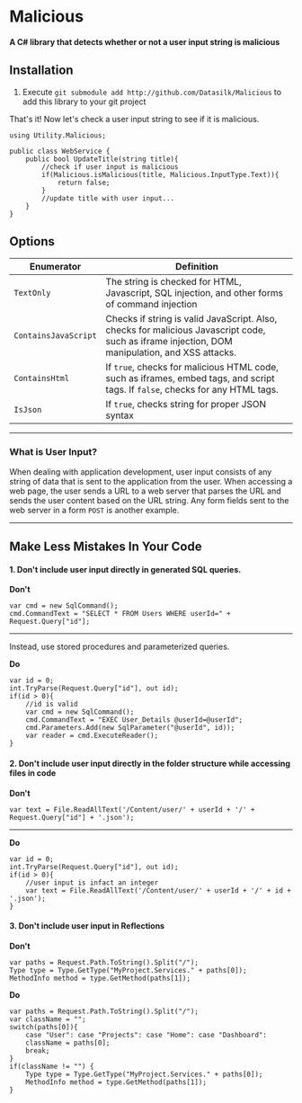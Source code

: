﻿# Malicious
#### A C# library that detects whether or not a user input string is malicious

## Installation

1. Execute `git submodule add http://github.com/Datasilk/Malicious` to add this library to your git project

That's it! Now let's check a user input string to see if it is malicious.

```
using Utility.Malicious;

public class WebService {
	public bool UpdateTitle(string title){
		//check if user input is malicious
		if(Malicious.isMalicious(title, Malicious.InputType.Text)){
			return false;
		}
		//update title with user input...
	}
}
```

## Options

| Enumerator | Definition  
--- | ---
|`TextOnly`|The string is checked for HTML, Javascript, SQL injection, and other forms of command injection
|`ContainsJavaScript`| Checks if string is valid JavaScript. Also, checks for malicious Javascript code, such as iframe injection, DOM manipulation, and XSS attacks. 
|`ContainsHtml`| If `true`, checks for malicious HTML code, such as iframes, embed tags, and script tags. If `false`, checks for any HTML tags.
|`IsJson`|If `true`, checks string for proper JSON syntax

---

### What is User Input?
When dealing with application development, user input consists of any string of data that is sent to the application from the user. When accessing a web page, the user sends a URL to a web server that parses the URL and sends the user content based on the URL string. Any form fields sent to the web server in a form `POST` is another example.

---

## Make Less Mistakes In Your Code

#### 1. Don't include user input directly in generated SQL queries. 

**Don't**
```
var cmd = new SqlCommand();
cmd.CommandText = "SELECT * FROM Users WHERE userId=" + Request.Query["id"];
```

---

Instead, use stored procedures and parameterized queries.

**Do**
```
var id = 0;
int.TryParse(Request.Query["id"], out id);
if(id > 0){
	//id is valid
	var cmd = new SqlCommand();
	cmd.CommandText = "EXEC User_Details @userId=@userId";
	cmd.Parameters.Add(new SqlParameter("@userId", id));
	var reader = cmd.ExecuteReader();
}
```

#### 2. Don't include user input directly in the folder structure while accessing files in code

**Don't**
```
var text = File.ReadAllText('/Content/user/' + userId + '/' + Request.Query["id"] + '.json');
```

---

**Do**
```
var id = 0;
int.TryParse(Request.Query["id"], out id);
if(id > 0){
	//user input is infact an integer
	var text = File.ReadAllText('/Content/user/' + userId + '/' + id + '.json');
}
```

#### 3. Don't include user input in Reflections

**Don't**
```
var paths = Request.Path.ToString().Split("/");
Type type = Type.GetType("MyProject.Services." + paths[0]);
MethodInfo method = type.GetMethod(paths[1]);
```

**Do**
```
var paths = Request.Path.ToString().Split("/");
var className = "";
switch(paths[0]){
	case "User": case "Projects": case "Home": case "Dashboard":
	className = paths[0]; 
	break;
}
if(className != "") {
	Type type = Type.GetType("MyProject.Services." + paths[0]);
	MethodInfo method = type.GetMethod(paths[1]);
}
```